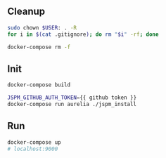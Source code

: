 
## Cleanup
```bash
sudo chown $USER: . -R
for i in $(cat .gitignore); do rm "$i" -rf; done

docker-compose rm -f
```

## Init
```bash
docker-compose build

JSPM_GITHUB_AUTH_TOKEN={{ github token }}
docker-compose run aurelia ./jspm_install
```

## Run
```bash
docker-compose up
# localhost:9000
```
